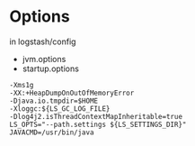 ﻿# Options

in logstash/config

- jvm.options
- startup.options

```options
-Xms1g
-XX:+HeapDumpOnOutOfMemoryError
-Djava.io.tmpdir=$HOME
-Xloggc:${LS_GC_LOG_FILE}
-Dlog4j2.isThreadContextMapInheritable=true
LS_OPTS="--path.settings ${LS_SETTINGS_DIR}"
JAVACMD=/usr/bin/java
```